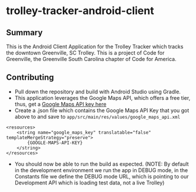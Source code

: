 # trolley-tracker-android-client

## Summary
This is the Android Client Application for the Trolley Tracker which tracks the downtown Greenville, SC Trolley. This is a project of Code for Greenville, the Greenville South Carolina chapter of Code for America.

## Contributing
* Pull down the repository and build with Android Studio using Gradle.
* This application leverages the Google Maps API, which offers a free tier, thus, get a [Google Maps API key here](https://developers.google.com/maps/documentation/android-api/start)
* Create a .json file which contains the Google Maps API Key that you got above to and save to `app/src/main/res/values/google_maps_api.xml`
```
<resources>
    <string name="google_maps_key" translatable="false" templateMergeStrategy="preserve">
        {GOOGLE-MAPS-API-KEY}
    </string>
</resources>
```
* You should now be able to run the build as expected. 
(NOTE: By default in the development environment we run the app in DEBUG mode, in the Constants file we define the DEBUG mode URL, which is pointing to our Development API which is loading test data, not a live Trolley)
